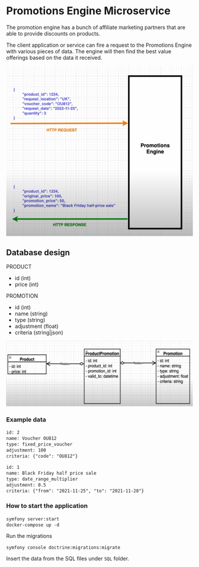 # Promotions Engine Microservice

The promotion engine has a bunch of affiliate marketing partners that are able to provide discounts on products.

The client application or service can fire a request to the Promotions Engine with various pieces of data.
The engine will then find the best value offerings based on the data it received.

![](doc/images/dia.png)

## Database design

PRODUCT
- id (int)
- price (int)

PROMOTION
- id (int)
- name (string)
- type (string)
- adjustment (float)
- criteria (string|json)

![](doc/images/dia2.png)

### Example data

```text
id: 2
name: Voucher OU812
type: fixed_price_voucher
adjustment: 100
criteria: {"code": "OU812"}
```

```text
id: 1
name: Black Friday half price sale
type: date_range_multiplier
adjustment: 0.5
criteria: {"from": "2021-11-25", "to": "2021-11-28"}
```

### How to start the application

```shell
symfony server:start
docker-compose up -d
```

Run the migrations
```shell
symfony console doctrine:migrations:migrate
```

Insert the data from the SQL files under `SQL` folder.

